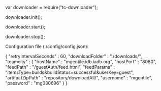 var downloader = require("tc-downloader");

downloader.init();

downloader.start();

downloader.stop();



Configuration file (./config/config.json):

{
  "retryIntervalSeconds" : 60,
	"downloadFolder" : "./downloads/",
	"teamcity" : {
		"hostName" : "mgentile.idb.iadb.org",
		"hostPort" : "8080",
		"feedPath" : "/guestAuth/feed.html",
		"feedParams" : "itemsType=builds&buildStatus=successful&userKey=guest",
		"artifactZipPath" : "repository/downloadAll/",
	    "username" : "mgentile",
	    "password" : "mg030696"
	}
}
